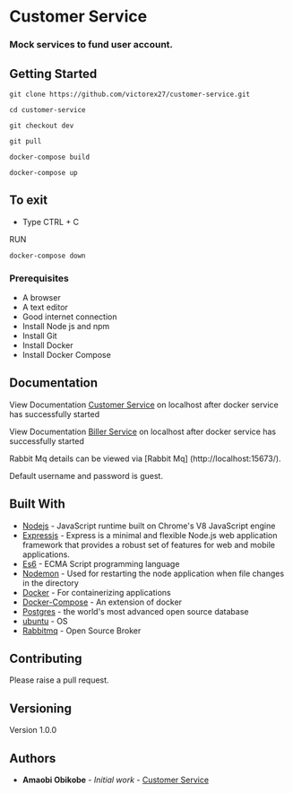 # Customer Service
### Mock services to fund user account.




## Getting Started

```
git clone https://github.com/victorex27/customer-service.git

cd customer-service

git checkout dev

git pull

docker-compose build

docker-compose up

```

## To exit
- Type CTRL + C

RUN
```
docker-compose down
```

### Prerequisites

- A browser
- A text editor
- Good internet connection
- Install Node js and npm
- Install Git
- Install Docker
- Install Docker Compose



## Documentation

View Documentation [Customer Service](http://localhost:7000/api-docs) on localhost after docker service has successfully started

View Documentation [Biller Service](http://localhost:7001/api-docs) on localhost after docker service has successfully started

Rabbit Mq details can be viewed via [Rabbit Mq] (http://localhost:15673/).

Default username and password is guest.

## Built With

* [Nodejs](https://nodejs.org/en/) -  JavaScript runtime built on Chrome's V8 JavaScript engine
* [Expressjs](https://expressjs.com/) -  Express is a minimal and flexible Node.js web application framework that provides a robust set of features for web and mobile applications.
* [Es6](https://es6.io/) - ECMA Script programming language
* [Nodemon](https://nodemon.io/) - Used  for restarting the node application when file changes in the directory
* [Docker](https://www.docker.com/) - For containerizing applications
* [Docker-Compose](https://docs.docker.com/compose/install/) - An extension of docker
* [Postgres](https://www.postgresql.org/) - the world's most advanced open source database
* [ubuntu](https://ubuntu.com/) - OS
* [Rabbitmq](https://www.rabbitmq.com/) - Open Source Broker



## Contributing

Please raise a pull request.

## Versioning

Version 1.0.0 

## Authors

* **Amaobi Obikobe** - *Initial work* - [Customer Service](https://github.com/victorex27/customer-service.git)

